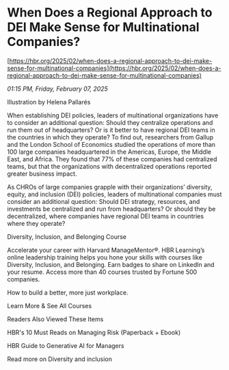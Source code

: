 # When Does a Regional Approach to DEI Make Sense for Multinational Companies?

[https://hbr.org/2025/02/when-does-a-regional-approach-to-dei-make-sense-for-multinational-companies](https://hbr.org/2025/02/when-does-a-regional-approach-to-dei-make-sense-for-multinational-companies)

*01:15 PM, Friday, February 07, 2025*

Illustration by Helena Pallarés

When establishing DEI policies, leaders of multinational organizations have to consider an additional question: Should they centralize operations and run them out of headquarters? Or is it better to have regional DEI teams in the countries in which they operate? To find out, researchers from Gallup and the London School of Economics studied the operations of more than 100 large companies headquartered in the Americas, Europe, the Middle East, and Africa. They found that 77% of these companies had centralized teams, but that the organizations with decentralized operations reported greater business impact.

As CHROs of large companies grapple with their organizations’ diversity, equity, and inclusion (DEI) policies, leaders of multinational companies must consider an additional question: Should DEI strategy, resources, and investments be centralized and run from headquarters? Or should they be decentralized, where companies have regional DEI teams in countries where they operate?

Diversity, Inclusion, and Belonging Course

Accelerate your career with Harvard ManageMentor®. HBR Learning’s online leadership training helps you hone your skills with courses like Diversity, Inclusion, and Belonging. Earn badges to share on LinkedIn and your resume. Access more than 40 courses trusted by Fortune 500 companies.

How to build a better, more just workplace.

Learn More & See All Courses

Readers Also Viewed These Items

HBR's 10 Must Reads on Managing Risk (Paperback + Ebook)

HBR Guide to Generative AI for Managers

Read more on Diversity and inclusion

